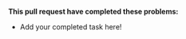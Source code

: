 <!--

1. Do not remove this comment block.
2. Enter the correct information, !! Your branch should never merge to 'main' branch but to 'dev-*' !!
3. Assign yourself to the pull-request, assing reviewers.
4. Give your Pull-Request a prefix. '#69: '
5. Give your Pull-request a good title after the prefix.
6. Give your summary of task in a list below.

-->

**This pull request have completed these problems:**
- Add your completed task here!

